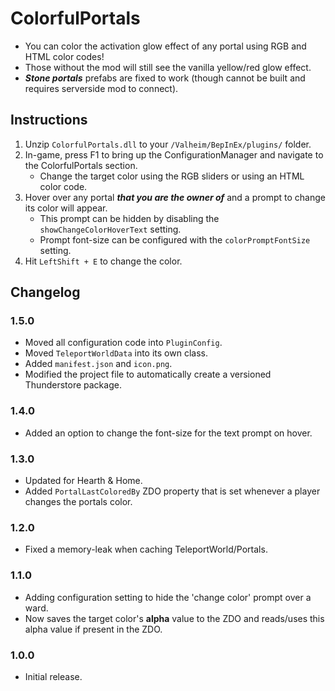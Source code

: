 # ColorfulPortals

  * You can color the activation glow effect of any portal using RGB and HTML color codes!
  * Those without the mod will still see the vanilla yellow/red glow effect.
  * ***Stone portals*** prefabs are fixed to work (though cannot be built and requires serverside mod to connect).

## Instructions

  1. Unzip `ColorfulPortals.dll` to your `/Valheim/BepInEx/plugins/` folder.
  2. In-game, press F1 to bring up the ConfigurationManager and navigate to the ColorfulPortals section.
     * Change the target color using the RGB sliders or using an HTML color code.
  3. Hover over any portal ***that you are the owner of*** and a prompt to change its color will appear.
     * This prompt can be hidden by disabling the `showChangeColorHoverText` setting.
     * Prompt font-size can be configured with the `colorPromptFontSize` setting.
  4. Hit `LeftShift + E` to change the color.

## Changelog

### 1.5.0

  * Moved all configuration code into `PluginConfig`.
  * Moved `TeleportWorldData` into its own class.
  * Added `manifest.json` and `icon.png`.
  * Modified the project file to automatically create a versioned Thunderstore package.

### 1.4.0

  * Added an option to change the font-size for the text prompt on hover.

### 1.3.0

  * Updated for Hearth & Home.
  * Added `PortalLastColoredBy` ZDO property that is set whenever a player changes the portals color.

### 1.2.0

  * Fixed a memory-leak when caching TeleportWorld/Portals.

### 1.1.0

  * Adding configuration setting to hide the 'change color' prompt over a ward.
  * Now saves the target color's **alpha** value to the ZDO and reads/uses this alpha value if present in the ZDO.

### 1.0.0

  * Initial release.